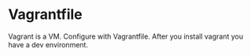 # Vagrantfile
Vagrant is a VM.
Configure with Vagrantfile.
After you install vagrant you have a dev environment.
